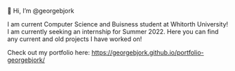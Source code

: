 👋 Hi, I’m @georgebjork

I am current Computer Science and Buisness student at Whitorth University! I am currently seeking an internship for Summer 2022. Here you can find any current and old projects
I have worked on! 

Check out my portfolio here: https://georgebjork.github.io/portfolio-georgebjork/


<!---
georgebjork/georgebjork is a ✨ special ✨ repository because its `README.md` (this file) appears on your GitHub profile.
You can click the Preview link to take a look at your changes.
--->
